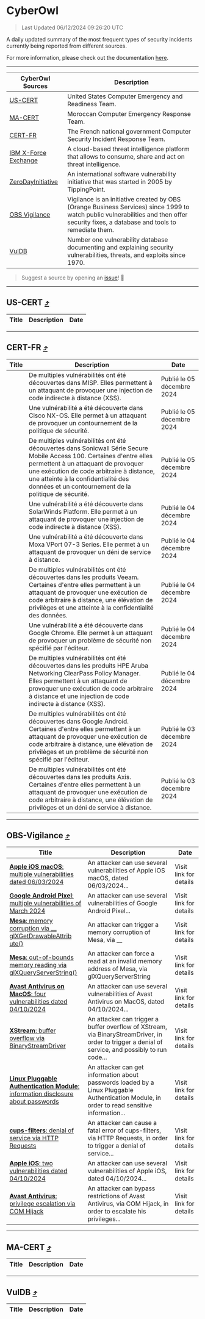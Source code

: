 
 <div id='top'></div>

# CyberOwl

 > Last Updated 06/12/2024 09:26:20 UTC
 
 A daily updated summary of the most frequent types of security incidents currently being reported from different sources.
 
 For more information, please check out the documentation [here](./docs/README.md).
 
 ---
 |CyberOwl Sources|Description|
 |---|---|
 |[US-CERT](#us-cert-arrow_heading_up)|United States Computer Emergency and Readiness Team.|
 |[MA-CERT](#ma-cert-arrow_heading_up)|Moroccan Computer Emergency Response Team.|
 |[CERT-FR](#cert-fr-arrow_heading_up)|The French national government Computer Security Incident Response Team.|
 |[IBM X-Force Exchange](#ibmcloud-arrow_heading_up)|A cloud-based threat intelligence platform that allows to consume, share and act on threat intelligence.|
 |[ZeroDayInitiative](#zerodayinitiative-arrow_heading_up)|An international software vulnerability initiative that was started in 2005 by TippingPoint.|
 |[OBS Vigilance](#obs-vigilance-arrow_heading_up)|Vigilance is an initiative created by OBS (Orange Business Services) since 1999 to watch public vulnerabilities and then offer security fixes, a database and tools to remediate them.|
 |[VulDB](#vuldb-arrow_heading_up)|Number one vulnerability database documenting and explaining security vulnerabilities, threats, and exploits since 1970.|
 
 > Suggest a source by opening an [issue](https://github.com/karimhabush/cyberowl/issues)! :raised_hands:
 ---

## US-CERT [:arrow_heading_up:](#cyberowl)

 |Title|Description|Date|
 |---|---|---|
 
 ---

## CERT-FR [:arrow_heading_up:](#cyberowl)

 |Title|Description|Date|
 |---|---|---|
 |[](https://www.cert.ssi.gouv.fr/avis/CERTFR-2024-AVI-1044/)|De multiples vulnérabilités ont été découvertes dans MISP. Elles permettent à un attaquant de provoquer une injection de code indirecte à distance (XSS).|Publié le 05 décembre 2024|
 |[](https://www.cert.ssi.gouv.fr/avis/CERTFR-2024-AVI-1043/)|Une vulnérabilité a été découverte dans Cisco NX-OS. Elle permet à un attaquant de provoquer un contournement de la politique de sécurité.|Publié le 05 décembre 2024|
 |[](https://www.cert.ssi.gouv.fr/avis/CERTFR-2024-AVI-1042/)|De multiples vulnérabilités ont été découvertes dans Sonicwall Série Secure Mobile Access 100. Certaines d'entre elles permettent à un attaquant de provoquer une exécution de code arbitraire à distance, une atteinte à la confidentialité des données et un contournement de la politique de sécurité.|Publié le 05 décembre 2024|
 |[](https://www.cert.ssi.gouv.fr/avis/CERTFR-2024-AVI-1041/)|Une vulnérabilité a été découverte dans SolarWinds Platform. Elle permet à un attaquant de provoquer une injection de code indirecte à distance (XSS).|Publié le 04 décembre 2024|
 |[](https://www.cert.ssi.gouv.fr/avis/CERTFR-2024-AVI-1040/)|Une vulnérabilité a été découverte dans Moxa VPort 07-3 Series. Elle permet à un attaquant de provoquer un déni de service à distance.|Publié le 04 décembre 2024|
 |[](https://www.cert.ssi.gouv.fr/avis/CERTFR-2024-AVI-1039/)|De multiples vulnérabilités ont été découvertes dans les produits Veeam. Certaines d'entre elles permettent à un attaquant de provoquer une exécution de code arbitraire à distance, une élévation de privilèges et une atteinte à la confidentialité des données.|Publié le 04 décembre 2024|
 |[](https://www.cert.ssi.gouv.fr/avis/CERTFR-2024-AVI-1038/)|Une vulnérabilité a été découverte dans Google Chrome. Elle permet à un attaquant de provoquer un problème de sécurité non spécifié par l'éditeur.|Publié le 04 décembre 2024|
 |[](https://www.cert.ssi.gouv.fr/avis/CERTFR-2024-AVI-1037/)|De multiples vulnérabilités ont été découvertes dans les produits HPE Aruba Networking ClearPass Policy Manager. Elles permettent à un attaquant de provoquer une exécution de code arbitraire à distance et une injection de code indirecte à distance (XSS).|Publié le 04 décembre 2024|
 |[](https://www.cert.ssi.gouv.fr/avis/CERTFR-2024-AVI-1036/)|De multiples vulnérabilités ont été découvertes dans Google Android. Certaines d'entre elles permettent à un attaquant de provoquer une exécution de code arbitraire à distance, une élévation de privilèges et un problème de sécurité non spécifié par l'éditeur.|Publié le 03 décembre 2024|
 |[](https://www.cert.ssi.gouv.fr/avis/CERTFR-2024-AVI-1035/)|De multiples vulnérabilités ont été découvertes dans les produits Axis. Certaines d'entre elles permettent à un attaquant de provoquer une exécution de code arbitraire à distance, une élévation de privilèges et un déni de service à distance.|Publié le 03 décembre 2024|
 
 ---

## OBS-Vigilance [:arrow_heading_up:](#cyberowl)

 |Title|Description|Date|
 |---|---|---|
 |[<a href="https://vigilance.fr/vulnerability/Apple-iOS-macOS-multiple-vulnerabilities-dated-06-03-2024-43707" class="noirorange"><b>Apple iOS  macOS</b>: multiple vulnerabilities dated 06/03/2024</a>](https://vigilance.fr/vulnerability/Apple-iOS-macOS-multiple-vulnerabilities-dated-06-03-2024-43707)|An attacker can use several vulnerabilities of Apple iOS  macOS, dated 06/03/2024...|Visit link for details|
 |[<a href="https://vigilance.fr/vulnerability/Google-Android-Pixel-multiple-vulnerabilities-of-March-2024-43703" class="noirorange"><b>Google Android  Pixel</b>: multiple vulnerabilities of March 2024</a>](https://vigilance.fr/vulnerability/Google-Android-Pixel-multiple-vulnerabilities-of-March-2024-43703)|An attacker can use several vulnerabilities of Google Android  Pixel...|Visit link for details|
 |[<a href="https://vigilance.fr/vulnerability/Mesa-memory-corruption-via-glXGetDrawableAttribute-45298" class="noirorange"><b>Mesa</b>: memory corruption via __<wbr>glXGetDrawableAttrib<wbr>ute()</wbr></wbr></a>](https://vigilance.fr/vulnerability/Mesa-memory-corruption-via-glXGetDrawableAttribute-45298)|An attacker can trigger a memory corruption of Mesa, via __|Visit link for details|
 |[<a href="https://vigilance.fr/vulnerability/Mesa-out-of-bounds-memory-reading-via-glXQueryServerString-45297" class="noirorange"><b>Mesa</b>: out-of-bounds memory reading via glXQueryServerString<wbr>()</wbr></a>](https://vigilance.fr/vulnerability/Mesa-out-of-bounds-memory-reading-via-glXQueryServerString-45297)|An attacker can force a read at an invalid memory address of Mesa, via glXQueryServerString|Visit link for details|
 |[<a href="https://vigilance.fr/vulnerability/Avast-Antivirus-on-MacOS-four-vulnerabilities-dated-04-10-2024-45295" class="noirorange"><b>Avast Antivirus on MacOS</b>: four vulnerabilities dated 04/10/2024</a>](https://vigilance.fr/vulnerability/Avast-Antivirus-on-MacOS-four-vulnerabilities-dated-04-10-2024-45295)|An attacker can use several vulnerabilities of Avast Antivirus on MacOS, dated 04/10/2024...|Visit link for details|
 |[<a href="https://vigilance.fr/vulnerability/XStream-buffer-overflow-via-BinaryStreamDriver-45697" class="noirorange"><b>XStream</b>: buffer overflow via BinaryStreamDriver</a>](https://vigilance.fr/vulnerability/XStream-buffer-overflow-via-BinaryStreamDriver-45697)|An attacker can trigger a buffer overflow of XStream, via BinaryStreamDriver, in order to trigger a denial of service, and possibly to run code...|Visit link for details|
 |[<a href="https://vigilance.fr/vulnerability/Linux-Pluggable-Authentication-Module-information-disclosure-about-passwords-45696" class="noirorange"><b>Linux Pluggable Authentication Module</b>: information disclosure about passwords</a>](https://vigilance.fr/vulnerability/Linux-Pluggable-Authentication-Module-information-disclosure-about-passwords-45696)|An attacker can get information about passwords loaded by a Linux Pluggable Authentication Module, in order to read sensitive information...|Visit link for details|
 |[<a href="https://vigilance.fr/vulnerability/cups-filters-denial-of-service-via-HTTP-Requests-45294" class="noirorange"><b>cups-filters</b>: denial of service via HTTP Requests</a>](https://vigilance.fr/vulnerability/cups-filters-denial-of-service-via-HTTP-Requests-45294)|An attacker can cause a fatal error of cups-filters, via HTTP Requests, in order to trigger a denial of service...|Visit link for details|
 |[<a href="https://vigilance.fr/vulnerability/Apple-iOS-two-vulnerabilities-dated-04-10-2024-45293" class="noirorange"><b>Apple iOS</b>: two vulnerabilities dated 04/10/2024</a>](https://vigilance.fr/vulnerability/Apple-iOS-two-vulnerabilities-dated-04-10-2024-45293)|An attacker can use several vulnerabilities of Apple iOS, dated 04/10/2024...|Visit link for details|
 |[<a href="https://vigilance.fr/vulnerability/Avast-Antivirus-privilege-escalation-via-COM-Hijack-45292" class="noirorange"><b>Avast Antivirus</b>: privilege escalation via COM Hijack</a>](https://vigilance.fr/vulnerability/Avast-Antivirus-privilege-escalation-via-COM-Hijack-45292)|An attacker can bypass restrictions of Avast Antivirus, via COM Hijack, in order to escalate his privileges...|Visit link for details|
 
 ---

## MA-CERT [:arrow_heading_up:](#cyberowl)

 |Title|Description|Date|
 |---|---|---|
 
 ---

## VulDB [:arrow_heading_up:](#cyberowl)

 |Title|Description|Date|
 |---|---|---|
 